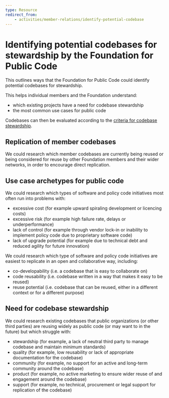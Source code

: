 ```yaml
---
type: Resource
redirect_from:
    - activities/member-relations/identify-potential-codebase
---
```


# Identifying potential codebases for stewardship by the Foundation for Public Code

This outlines ways that the Foundation for Public Code could identify potential codebases for stewardship.

This helps individual members and the Foundation understand:

* which existing projects have a need for codebase stewardship
* the most common use cases for public code

Codebases can then be evaluated according to the [criteria for codebase stewardship](../codebase-stewardship/criteria-for-codebase-stewardship.md).

## Replication of member codebases

We could research which member codebases are currently being reused or being considered for reuse by other Foundation members and their wider networks, in order to encourage direct replication.

## Use case archetypes for public code

We could research which types of software and policy code initiatives most often run into problems with:

* excessive cost (for example upward spiraling development or licencing costs)
* excessive risk (for example high failure rate, delays or underperformance)
* lack of control (for example through vendor lock-in or inability to implement policy code due to proprietary software code)
* lack of upgrade potential (for example due to technical debt and reduced agility for future innovation)

We could research which type of software and policy code initiatives are easiest to replicate in an open and collaborative way, including:

* co-developability (i.e. a codebase that is easy to collaborate on)
* code reusability (i.e. codebase written in a way that makes it easy to be reused)
* reuse potential (i.e. codebase that can be reused, either in a different context or for a different purpose)

## Need for codebase stewardship

We could research existing codebases that public organizations (or other third parties) are reusing widely as public code (or may want to in the future) but which struggle with:

* stewardship (for example, a lack of neutral third party to manage codebase and maintain minimum standards)
* quality (for example, low reusability or lack of appropriate documentation for the codebase)
* community (for example, no support for an active and long-term community around the codebase)
* product (for example, no active marketing to ensure wider reuse of and engagement around the codebase)
* support (for example, no technical, procurement or legal support for replication of the codebase)

